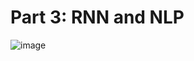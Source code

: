 # Part 3: RNN and NLP

![image](https://github.com/companyakis/from-numpy-to-tensorflow/assets/77589867/70a9b3d9-f469-478f-ab60-7294df2c99cd)

